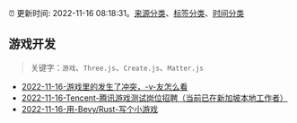 :alarm_clock: 更新时间: 2022-11-16 08:18:31。[来源分类](../README.md)、[标签分类](../TAGS.md)、[时间分类](../TIMELINE.md)

## 游戏开发


> 关键字：`游戏`、`Three.js`、`Create.js`、`Matter.js`



- [2022-11-16-游戏里的发生了冲突，-v-友怎么看](https://www.v2ex.com/t/895700) 
- [2022-11-16-Tencent-腾讯游戏测试岗位招聘（当前已在新加坡本地工作者）](https://www.v2ex.com/t/895694) 
- [2022-11-16-用-Bevy/Rust-写个小游戏](https://toutiao.io/k/vhb7ptk) 